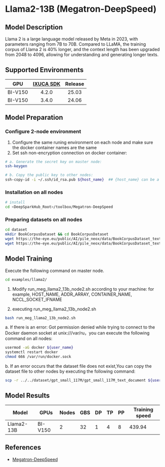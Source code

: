 # Llama2-13B (Megatron-DeepSpeed)

## Model Description

Llama 2 is a large language model released by Meta in 2023, with parameters ranging from 7B to 70B. Compared to LLaMA,
the training corpus of Llama 2 is 40% longer, and the context length has been upgraded from 2048 to 4096, allowing for
understanding and generating longer texts.

## Supported Environments

| GPU    | [IXUCA SDK](https://gitee.com/deep-spark/deepspark#%E5%A4%A9%E6%95%B0%E6%99%BA%E7%AE%97%E8%BD%AF%E4%BB%B6%E6%A0%88-ixuca) | Release |
| :----: | :----: | :----: |
| BI-V150 | 4.2.0     |  25.03  |
| BI-V150 | 3.4.0     |  24.06  |

## Model Preparation

### Configure 2-node environment

1. Configure the same runing environment on each node and make sure the docker container names are the same
2. Set ssh non-encryption connection on docker container:

```sh
# a. Generate the secret key on master node:
ssh-keygen

# b. Copy the public key to other nodes:
ssh-copy-id -i ~/.ssh/id_rsa.pub ${host_name}  ## {host_name} can be a specified Ip address or domain name
```

### Installation on all nodes

```sh
# install
cd <DeepSparkHub_Root>/toolbox/Megatron-DeepSpeed
```

### Preparing datasets on all nodes

```sh
cd dataset
mkdir BookCorpusDataset && cd BookCorpusDataset
wget https://the-eye.eu/public/AI/pile_neox/data/BookCorpusDataset_text_document.bin
wget https://the-eye.eu/public/AI/pile_neox/data/BookCorpusDataset_text_document.idx
```

## Model Training

Execute the following command on master node.

```sh
cd examples/llama2/
```

1. Modify run_meg_llama2_13b_node2.sh according to your machine: for example, HOST_NAME, ADDR_ARRAY, CONTAINER_NAME,
   NCCL_SOCKET_IFNAME

2. executing run_meg_llama2_13b_node2.sh

```sh
bash run_meg_llama2_13b_node2.sh
```

a. If there is an error: Got permission denied while trying to connect to the Docker daemon socket at
unix:///var/ru，you can execute the following command on all nodes:

```sh
usermod -aG docker ${user_name} 
systemctl restart docker
chmod 666 /var/run/docker.sock

```

b. If an error occurs that the dataset file does not exist,You can copy the dataset file to other nodes by executing the
following command:

```sh
scp -r ../../dataset/gpt_small_117M/gpt_small_117M_text_document ${user_name}@${host_name}:path/to/megatron-deepspeed/dataset/gpt_small_117M/gpt_small_117M_text_document
```

## Model Results

| Model      | GPUs    | Nodes | GBS | DP | TP | PP | Training speed |
|------------|---------|-------|-----|----|----|----|----------------|
| Llama2-13B | BI-V150 | 2     | 32  | 1  | 4  | 8  | 439.94         |

## References

- [Megatron-DeepSpeed](https://github.com/microsoft/Megatron-DeepSpeed)
